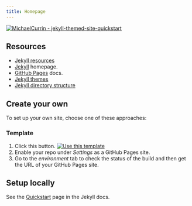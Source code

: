 ```yaml
---
title: Homepage
---
```


[![MichaelCurrin - jekyll-themed-site-quickstart](https://img.shields.io/static/v1?label=MichaelCurrin&message=jekyll-themed-site-quickstart&color=blue&logo=github)](https://github.com/MichaelCurrin/jekyll-themed-site-quickstart)


## Resources

- [Jekyll resources](https://michaelcurrin.github.io/dev-resources/resources/jekyll/)
- [Jekyll](https://jekyllrb.com/) homepage.
- [GitHub Pages](https://pages.github.com/) docs.
- [Jekyll themes](https://jekyllrb.com/docs/themes/)
- [Jekyll directory structure](https://jekyllrb.com/docs/structure/)


## Create your own

To set up your own site, choose one of these approaches:

### Template

1. Click this button. [![Use this template](https://img.shields.io/badge/Generate-Use_this_template-2ea44f?style=for-the-badge)](https://github.com/MichaelCurrin/jekyll-themed-site-quickstart/generate)
2. Enable your repo under _Settings_ as a GitHub Pages site.
3. Go to the _environment_ tab to check the status of the build and then get the URL of your GitHub Pages site.


## Setup locally

See the [Quickstart](https://jekyllrb.com/docs/) page in the Jekyll docs.
